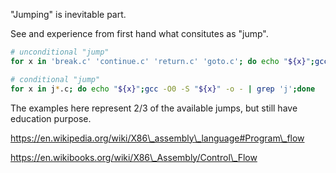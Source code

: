 "Jumping" is inevitable part.

See and experience from first hand what consitutes as "jump".

```bash
# unconditional "jump"
for x in 'break.c' 'continue.c' 'return.c' 'goto.c'; do echo "${x}";gcc -O0 -S "${x}" -o - | grep 'jmp';done

# conditional "jump"
for x in j*.c; do echo "${x}";gcc -O0 -S "${x}" -o - | grep 'j';done
```

The examples here represent 2/3 of the available jumps, but still have education purpose.

https://en.wikipedia.org/wiki/X86\_assembly\_language#Program\_flow

https://en.wikibooks.org/wiki/X86\_Assembly/Control\_Flow
